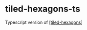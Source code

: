 # tiled-hexagons-ts

Typescript version of [[tiled-hexagons]](https://github.com/josephsurin/tiled-hexagons)
